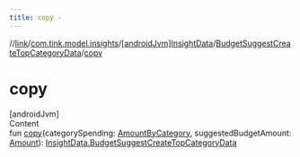 ```yaml
---
title: copy -
---
```

//[link](../../../index.md)/[com.tink.model.insights](../../index.md)/[[androidJvm]InsightData](../index.md)/[BudgetSuggestCreateTopCategoryData](index.md)/[copy](copy.md)



# copy  
[androidJvm]  
Content  
fun [copy](copy.md)(categorySpending: [AmountByCategory](../../../com.tink.model.relations/[android-jvm]-amount-by-category/index.md), suggestedBudgetAmount: [Amount](../../../com.tink.model.misc/[android-jvm]-amount/index.md)): [InsightData.BudgetSuggestCreateTopCategoryData](index.md)  



